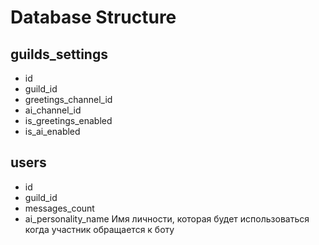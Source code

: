 # Database Structure

## guilds_settings

- id
- guild_id
- greetings_channel_id
- ai_channel_id
- is_greetings_enabled
- is_ai_enabled

## users

- id
- guild_id
- messages_count
- ai_personality_name
  Имя личности, которая будет использоваться когда участник обращается к боту